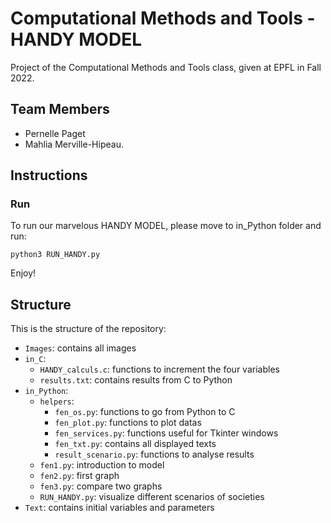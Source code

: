 # Computational Methods and Tools - HANDY MODEL

Project of the Computational Methods and Tools class, given at EPFL in Fall 2022.

## Team Members

- Pernelle Paget
- Mahlia Merville-Hipeau.

## Instructions

### Run

To run our marvelous HANDY MODEL, please move to in_Python folder and run:

```
python3 RUN_HANDY.py
```

Enjoy!

## Structure

This is the structure of the repository:

- `Images`: contains all images
- `in_C`:
  - `HANDY_calculs.c`: functions to increment the four variables
  - `results.txt`: contains results from C to Python
- `in_Python`:
  - `helpers`:
    - `fen_os.py`: functions to go from Python to C
    - `fen_plot.py`: functions to plot datas
    - `fen_services.py`: functions useful for Tkinter windows
    - `fen_txt.py`: contains all displayed texts
    - `result_scenario.py`: functions to analyse results
  - `fen1.py`: introduction to model
  - `fen2.py`: first graph
  - `fen3.py`: compare two graphs
  - `RUN_HANDY.py`: visualize different scenarios of societies
- `Text`: contains initial variables and parameters
